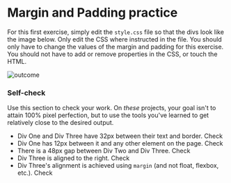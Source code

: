# Margin and Padding practice

For this first exercise, simply edit the `style.css` file so that the divs look like the image below. Only edit the CSS where instructed in the file.  You should only have to change the values of the margin and padding for this exercise. You should not have to add or remove properties in the CSS, or touch the HTML.

![outcome](./desired-outcome.png)

### Self-check 
Use this section to check your work. On _these_ projects, your goal isn't to attain 100% pixel perfection, but to use the tools you've learned to get relatively close to the desired output.

- Div One and Div Three have 32px between their text and border. Check
- Div One has 12px between it and any other element on the page. Check
- There is a 48px gap between Div Two and Div Three. Check
- Div Three is aligned to the right. Check
- Div Three's alignment is achieved using `margin` (and not float, flexbox, etc.). Check